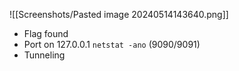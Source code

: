 ![[Screenshots/Pasted image 20240514143640.png]]
- Flag found
- Port on 127.0.0.1 `netstat -ano` (9090/9091)
- Tunneling